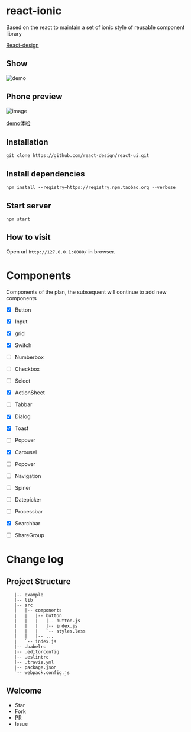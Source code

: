 # react-ionic
Based on the react to maintain a set of ionic style of reusable component library    

[React-design](http://www.react-d.com)

## Show
![demo](http://g.recordit.co/lWR00hs6o1.gif)   

## Phone preview
![image](https://cloud.githubusercontent.com/assets/9276376/17802302/06531f8a-6622-11e6-8346-4de63e5ebb36.png)


[demo体验](http://demo.react-d.com/#/?_k=qgj3q0)

## Installation

```
git clone https://github.com/react-design/react-ui.git
```

## Install dependencies

```
npm install --registry=https://registry.npm.taobao.org --verbose
```

## Start server

```
npm start
```

## How to visit

Open url `http://127.0.0.1:8080/` in browser.


# Components
Components of the plan, the subsequent will continue to add new components

 - [x] Button
 - [x] Input 
 - [x] grid
 - [x] Switch
 - [ ] Numberbox 
 - [ ] Checkbox 
 - [ ] Select
 - [x] ActionSheet
 - [ ] Tabbar
 - [x] Dialog 
 - [x] Toast 
 - [ ] Popover 
 - [x] Carousel 
 - [ ] Popover
 - [ ] Navigation
 - [ ] Spiner
 - [ ] Datepicker 
 - [ ] Processbar 
 - [x] Searchbar 
 - [ ] ShareGroup


# Change log


## Project Structure
```react-ui
   |-- example  
   |-- lib
   |-- src  
   |   |-- components  
   |   |   |-- button 
   |   |   |   |-- button.js
   |   |   |   |-- index.js
   |   |   |   `-- styles.less
   |   |   |-- ...  
   |   `-- index.js
   |-- .babelrc
   |-- .editorconfig
   |-- .eslintrc
   |-- .travis.yml
   |-- package.json
   `-- webpack.config.js
```

## Welcome

* Star
* Fork
* PR
* Issue
